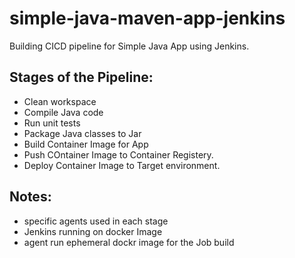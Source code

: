# simple-java-maven-app-jenkins

Building CICD pipeline for Simple Java App using Jenkins.

## Stages of the Pipeline:
- Clean workspace
- Compile Java code
- Run unit tests
- Package Java classes to Jar
- Build Container Image for App
- Push COntainer Image to Container Registery.
- Deploy Container Image to Target environment.

## Notes:
- specific agents used in each stage
- Jenkins running on docker Image
- agent run ephemeral dockr image for the Job build
